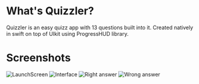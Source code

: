 # What's Quizzler?
Quizzler is an easy quizz app with 13 questions built into it. Created natively in swift on top of UIkit using ProgressHUD library.
# Screenshots
![LaunchScreen](https://user-images.githubusercontent.com/60990368/88487350-97584a80-cf84-11ea-8410-c065002571e8.png)
![Interface](https://user-images.githubusercontent.com/60990368/88487352-9c1cfe80-cf84-11ea-893f-7975159d2957.png)
![Right answer](https://user-images.githubusercontent.com/60990368/88487354-9d4e2b80-cf84-11ea-99fc-5a53b210460d.png)
![Wrong answer](https://user-images.githubusercontent.com/60990368/88487355-9e7f5880-cf84-11ea-99c6-6b32df53d446.png)
